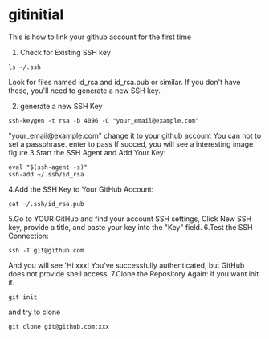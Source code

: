 # gitinitial
This is how to link your github account for the first time

1. Check for Existing SSH key
```
ls ~/.ssh
```
Look for files named id_rsa and id_rsa.pub or similar. 
If you don't have these, you'll need to generate a new SSH key.

2. generate a new SSH Key

```
ssh-keygen -t rsa -b 4096 -C "your_email@example.com"
```
   
"your_email@example.com" change it to your github account 
You can not to set a passphrase. enter to pass
If succed, you will see a interesting image figure
3.Start the SSH Agent and Add Your Key:
```
eval "$(ssh-agent -s)"
ssh-add ~/.ssh/id_rsa
```

4.Add the SSH Key to Your GitHub Account:
```
cat ~/.ssh/id_rsa.pub
```
5.Go to YOUR GitHub and find your account SSH settings, Click New SSH key, provide a title, and paste your key into the "Key" field.
6.Test the SSH Connection:
```
ssh -T git@github.com
```
And you will see 'Hi xxx! You've successfully authenticated, but GitHub does not provide shell access.
7.Clone the Repository Again:
if you want init it.
```
git init
```
and try to clone
```
git clone git@github.com:xxx
```


